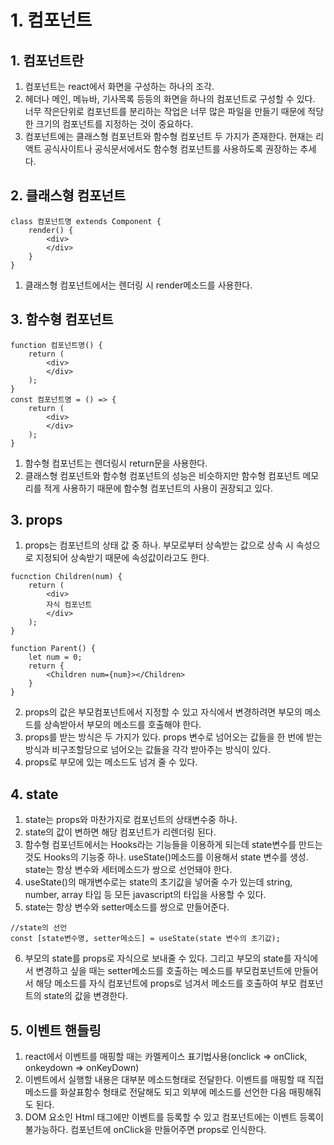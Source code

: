 # 1. 컴포넌트
## 1. 컴포넌트란
1. 컴포넌트는 react에서 화면을 구성하는 하나의 조각.
2. 헤더나 메인, 메뉴바, 기사목록 등등의 화면을 하나의 컴포넌트로 구성할 수 있다. 너무 작은단위로 컴포넌트를 분리하는 작업은 너무 많은 파일을 만들기 때문에 적당한 크기의 컴포넌트를 지정하는 것이 중요하다.
3. 컴포넌트에는 클래스형 컴포넌트와 함수형 컴포넌트 두 가지가 존재한다. 현재는 리액트 공식사이트나 공식문서에서도 함수형 컴포넌트를 사용하도록 권장하는 추세다.

## 2. 클래스형 컴포넌트
```
class 컴포넌트명 extends Component {
    render() {
        <div>
        </div>
    }
}
```
1. 클래스형 컴포넌트에서는 렌더링 시 render메소드를 사용한다.

## 3. 함수형 컴포넌트
```
function 컴포넌트명() {
    return (
        <div>
        </div>
    );
} 
const 컴포넌트명 = () => {
    return (
        <div>
        </div>
    );
}
```
1. 함수형 컴포넌트는 렌더링시 return문을 사용한다.
2. 클래스형 컴포넌트와 함수형 컴포넌트의 성능은 비슷하지만 함수형 컴포넌트 메모리를 적게 사용하기 때문에 함수형 컴포넌트의 사용이 권장되고 있다.

## 3. props
1. props는 컴포넌트의 상태 값 중 하나. 부모로부터 상속받는 값으로 상속 시 속성으로 지정되어 상속받기 때문에 속성값이라고도 한다.
```
fucnction Children(num) {
    return (
        <div>
        자식 컴포넌트
        </div>
    );
}

function Parent() {
    let num = 0;
    return {
        <Children num={num}></Children>
    }
}
```
2. props의 값은 부모컴포넌트에서 지정할 수 있고 자식에서 변경하려면 부모의 메소드를 상속받아서 부모의 메소드를 호출해야 한다.
3. props를 받는 방식은 두 가지가 있다. props 변수로 넘어오는 값들을 한 번에 받는 방식과 비구조할당으로 넘어오는 값들을 각각 받아주는 방식이 있다.
4. props로 부모에 있는 메소드도 넘겨 줄 수 있다.

## 4. state
1. state는 props와 마찬가지로 컴포넌트의 상태변수중 하나.
2. state의 값이 변하면 해당 컴포넌트가 리렌더링 된다.
3. 함수형 컴포넌트에서는 Hooks라는 기능들을 이용하게 되는데 state변수를 만드는 것도 Hooks의 기능중 하나. useState()메소드를 이용해서 state 변수를 생성. state는 항상 변수와 세터메소드가 쌍으로 선언돼야 한다.
4. useState()의 매개변수로는 state의 초기값을 넣어줄 수가 있는데 string, number, array 타입 등 모든 javascript의 타입을 사용할 수 있다.
5. state는 항상 변수와 setter메소드를 쌍으로 만들어준다.
```
//state의 선언
const [state변수명, setter메소드] = useState(state 변수의 초기값);
```
6. 부모의 state를 props로 자식으로 보내줄 수 있다. 그리고 부모의 state를 자식에서 변경하고 싶을 때는 setter메소드를 호출하는 메소드를 부모컴포넌트에 만들어서 해당 메소드를 자식 컴포넌트에 props로 넘겨서 메소드를 호출하여 부모 컴포넌트의 state의 값을 변경한다.

## 5. 이벤트 핸들링
1. react에서 이벤트를 매핑할 때는 카멜케이스 표기법사용(onclick => onClick, onkeydown => onKeyDown)
2. 이벤트에서 실행할 내용은 대부분 메소드형태로 전달한다. 이벤트를 매핑할 때 직접 메소드를 화살표함수 형태로 전달해도 되고 외부에 메소드를 선언한 다음 매핑해줘도 된다.
3. DOM 요소인 Html 태그에만 이벤트를 등록할 수 있고 컴포넌트에는 이벤트 등록이 불가능하다. 컴포넌트에 onClick을 만들어주면 props로 인식한다.